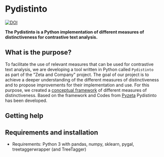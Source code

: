 # Pydistinto

[![DOI](https://zenodo.org/badge/384188711.svg)](https://zenodo.org/badge/latestdoi/384188711)

**The Pydistinto is a Python implementation of different measures of distinctiveness for contrastive text analysis.**

## What is the purpose?

To facilitate the use of relevant measures that can be used for contrastive text analysis, we are developing a tool written in Python called `Pydistinto` as part of the "Zeta and Company" project. The goal of our project is to achieve a deeper understanding of the different measures of distinctiveness and to propose improvements for their implementation and use. For this purpose, we created a [conceptual framework](http://doi.org/10.5281/zenodo.5092328) of different measures of distinctiveness. Based on the framework and Codes from [Pyzeta](https://github.com/cligs/pyzeta) Pydistinto has been developed.

## Getting help

## Requirements and installation

* Requirements: Python 3 with pandas, numpy, sklearn, pygal, treetaggerwrapper (and TreeTagger)
